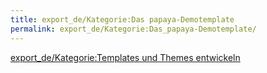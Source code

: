 ```yaml
---
title: export_de/Kategorie:Das papaya-Demotemplate
permalink: export_de/Kategorie:Das_papaya-Demotemplate/
---
```


[export_de/Kategorie:Templates und Themes entwickeln](export_de/Kategorie:Templates_und_Themes_entwickeln )